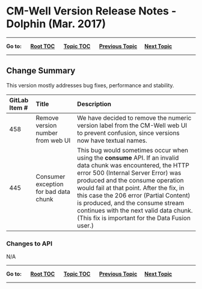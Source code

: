 # CM-Well Version Release Notes - Dolphin (Mar. 2017) #

----

**Go to:** &nbsp;&nbsp;&nbsp;&nbsp; [**Root TOC**](CM-Well.RootTOC.md) &nbsp;&nbsp;&nbsp;&nbsp; [**Topic TOC**](ReleaseNotes.TOC.md) &nbsp;&nbsp;&nbsp;&nbsp; [**Previous Topic**](ReleaseNotes.CElegans.Mar.2017.md)&nbsp;&nbsp;&nbsp;&nbsp; [**Next Topic**](ReleaseNotes.Firebird.May.2017.md)  

----

## Change Summary ##

This version mostly addresses bug fixes, performance and stability.

GitLab Item # | Title | Description
:-------------|:------|:-----------
458 | Remove version number from web UI | We have decided to remove the numeric version label from the CM-Well web UI to prevent confusion, since versions now have textual names.
445 | Consumer exception for bad data chunk | This bug would sometimes occur when using the **consume** API. If an invalid data chunk was encountered, the HTTP error 500 (Internal Server Error) was produced and the consume operation would fail at that point. After the fix, in this case the 206 error (Partial Content) is produced, and the consume stream continues with the next valid data chunk. (This fix is important for the Data Fusion user.)

### Changes to API ###
N/A

----

**Go to:** &nbsp;&nbsp;&nbsp;&nbsp; [**Root TOC**](CM-Well.RootTOC.md) &nbsp;&nbsp;&nbsp;&nbsp; [**Topic TOC**](ReleaseNotes.TOC.md) &nbsp;&nbsp;&nbsp;&nbsp; [**Previous Topic**](ReleaseNotes.CElegans.Mar.2017.md)&nbsp;&nbsp;&nbsp;&nbsp; [**Next Topic**](ReleaseNotes.Firebird.May.2017.md)  

----